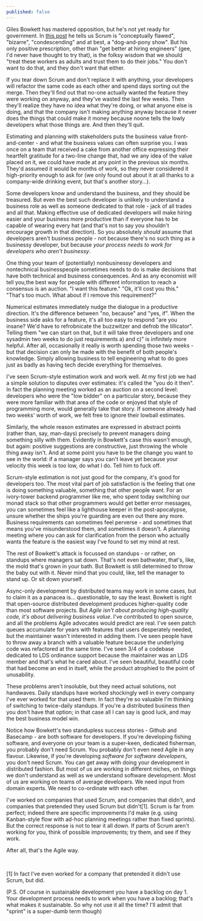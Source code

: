 ```yaml
---
published: false
---
```


Giles Bowkett has mastered opposition, but he's not yet ready for government. In [this post](http://gilesbowkett.blogspot.com.au/2014/09/why-scrum-should-basically-just-die-in.html) he tells us Scrum is "conceptually flawed", "bizarre", "condescending" and at best, a "dog-and-pony show". But his only positive prescription, other than "get better at hiring engineers" (gee, I'd never have thought to try that), is the folksy wisdom that we should "treat these workers as adults and trust them to do their jobs." You don't want to do that, and they don't want that either.

If you tear down Scrum and don't replace it with anything, your developers will refactor the same code as each other and spend days sorting out the merge. Then they'll find out that no-one actually wanted the feature they were working on anyway, and they've wasted the last few weeks. Then they'll realize they have no idea what they're doing, or what anyone else is doing, and that the company isn't making anything anyway because it never does the things that could make it money because noone tells the lowly developers what those things are. And then they'll quit.

Estimating and planning with stakeholders puts the business value front-and-center - and what the business values can often surprise you. I was once on a team that received a cake from another office expressing their heartfelt gratitude for a two-line change that, had we any idea of the value placed on it, we could have made at any point in the previous six months. They'd assumed it would be months of work, so they never considered it high-priority enough to ask for (we only found out about it at all thanks to a company-wide drinking event, but that's another story...).

Some developers know and understand the business, and they should be treasured. But even the best such developer is unlikely to understand a business role as well as someone dedicated to that role - jack of all trades and all that. Making effective use of dedicated developers will make hiring easier and your business more productive than if everyone has to be capable of wearing every hat (and that's not to say you shouldn't encourage growth in that direction). So you absolutely *should* assume that developers aren't business people - not because there's no such thing as a businessy developer, but because *your process needs to work for developers who aren't businessy*.

One thing your team of (potentially) nonbusinessy developers and nontechnical businesspeople sometimes needs to do is make decisions that have both technical and business consequences. And as any economist will tell you,the best way for people with different information to reach a consensus is an auction. "I want this feature." "Ok, it'll cost you this." "That's too much. What about if I remove this requirement?"

Numerical estimates immediately nudge the dialogue in a productive direction. It's the difference between "no, because" and "yes, if". When the business side asks for a feature, it's all too easy to respond "are you insane? We'd have to refrobnicate the buzzwitzer and defrob the lillicator". Telling them "we can start on that, but it will take three developers and one sysadmin two weeks to do just requirements a) and c)" is infinitely more helpful. After all, occasionally it really is worth spending those two weeks - but that decision can only be made with the benefit of both people's knowledge. Simply allowing business to tell engineering what to do goes just as badly as having tech decide everything for themselves.

I've seen Scrum-style estimation work and work well. At my first job we had a simple solution to disputes over estimates: it's called the "you do it then". In fact the planning meeting worked as an auction on a second level: developers who were the "low bidder" on a particular story, because they were more familiar with that area of the code or enjoyed that style of programming more, would generally take that story. If someone already had two weeks' worth of work, we felt free to ignore their lowball estimates.

Similarly, the whole reason estimates are expressed in abstract points (rather than, say, man-days) precisely to prevent managers doing something silly with them. Evidently in Bowkett's case this wasn't enough, but again: positive suggestions are constructive, just throwing the whole thing away isn't. And at some point you have to be the change you want to see in the world: if a manager says you can't leave yet because your velocity this week is too low, do what I do. Tell him to fuck off.

Scrum-style estimation is not just good for the company, it's good for developers too. The most vital part of job satisfaction is the feeling that one is doing something valuable, something that other people want. For an ivory-tower backend programmer like me, who spent today switching our monad stack so that other programmers would get better error messages, you can sometimes feel like a lighthouse keeper in the post-apocalypse, unsure whether the ships you're guarding are even out there any more. Business requirements can sometimes feel perverse - and sometimes that means you've misunderstood them, and sometimes it doesn't. A planning meeting where you can ask for clarification from the person who actually wants the feature is the easiest way I've found to set my mind at rest.

The rest of Bowkett's attack is focussed on standups - or rather, on standups where managers sat down. That's not even bathwater, that's, like, the mold that's grown in your bath. But Bowkett is still determined to throw the baby out with it. Never mind that you could, like, tell the manager to stand up. Or sit down yourself.

Async-only development by distributed teams may work in some cases, but to claim it as a panacea is... questionable, to say the least. Bowkett is right that open-source distributed development produces higher-quality code than most software projects. But *Agile isn't about producing high-quality code, it's about delivering business value*. I've contributed to open source, and all the problems Agile advocates would predict are real. I've seen patch queues accumulate for years with features that users desperately needed, but the maintainer wasn't interested in adding them. I've seen people have to throw away a branch with a valuable feature because the underlying code was refactored at the same time. I've seen 3/4 of a codebase dedicated to LDS ordinance support because the maintainer was an LDS member and that's what he cared about. I've seen beautiful, beautiful code that had become an end in itself, while the product atrophied to the point of unusability.

These problems aren't insoluble, but they need actual solutions, not handwaves. Daily standups have worked shockingly well in every company I've ever worked for that used them. In fact they're so valuable I'm thinking of switching to twice-daily standups. If you're a distributed business then you don't have that option; in that case all I can say is good luck, and may the best business model win.

Notice how Bowkett's two standupless success stories - Github and Basecamp - are both software for developers. If you're developing fishing software, and everyone on your team is a super-keen, dedicated fisherman, you probably don't need Scrum. You probably don't even need Agile in any flavour. Likewise, if you're developing *software for software developers*, you don't need Scrum. You can get away with doing your development in distributed fashion. But most of us are working in different niches, on things we don't understand as well as we understand software development. Most of us are working on teams of average developers. We need input from domain experts. We need to co-ordinate with each other.

I've worked on companies that used Scrum, and companies that didn't, and companies that pretended they used Scrum but didn't[1]. Scrum is far from perfect; indeed there are specific improvements I'd make (e.g. using Kanban-style flow with ad-hoc planning meetings rather than fixed sprints). But the correct response is not to tear it all down. If parts of Scrum aren't working for you, think of possible improvements; try them, and see if they work.

After all, that's the Agile way.
<br />
<p />
<br />

[1] In fact I've even worked for a company that pretended it didn't use Scrum, but did.

(P.S. Of course in sustainable development you have a backlog on day 1. Your development process needs to work when you have a backlog; that's what makes it sustainable. So why not use it all the time? I'll admit that "sprint" is a super-dumb term though)